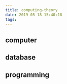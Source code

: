 ```yaml
---
title: computing-theory
date: 2019-05-18 15:40:18
tags: 
---
```


## computer

## database

## programming

## 
